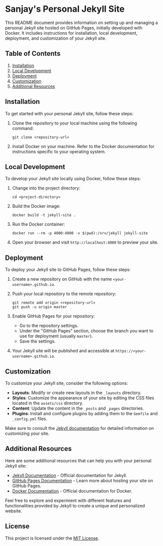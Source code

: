# Sanjay's Personal Jekyll Site

This README document provides information on setting up and managing a personal Jekyll site hosted on GitHub Pages, initially developed with Docker. It includes instructions for installation, local development, deployment, and customization of your Jekyll site.

## Table of Contents
1. [Installation](#installation)
2. [Local Development](#local-development)
3. [Deployment](#deployment)
4. [Customization](#customization)
5. [Additional Resources](#additional-resources)

## Installation

To get started with your personal Jekyll site, follow these steps:

1. Clone the repository to your local machine using the following command:
   ```
   git clone <repository-url>
   ```

2. Install Docker on your machine. Refer to the Docker documentation for instructions specific to your operating system.

## Local Development

To develop your Jekyll site locally using Docker, follow these steps:

1. Change into the project directory:
   ```
   cd <project-directory>
   ```

2. Build the Docker image:
   ```
   docker build -t jekyll-site .
   ```

3. Run the Docker container:
   ```
   docker run --rm -p 4000:4000 -v $(pwd):/srv/jekyll jekyll-site
   ```

4. Open your browser and visit `http://localhost:4000` to preview your site.

## Deployment

To deploy your Jekyll site to GitHub Pages, follow these steps:

1. Create a new repository on GitHub with the name `<your-username>.github.io`.

2. Push your local repository to the remote repository:
   ```
   git remote add origin <repository-url>
   git push -u origin master
   ```

3. Enable GitHub Pages for your repository:
   - Go to the repository settings.
   - Under the "GitHub Pages" section, choose the branch you want to use for deployment (usually `master`).
   - Save the settings.

4. Your Jekyll site will be published and accessible at `https://<your-username>.github.io`.

## Customization

To customize your Jekyll site, consider the following options:

- **Layouts**: Modify or create new layouts in the `_layouts` directory.
- **Styles**: Customize the appearance of your site by editing the CSS files located in the `assets/css` directory.
- **Content**: Update the content in the `_posts` and `_pages` directories.
- **Plugins**: Install and configure plugins by adding them to the `Gemfile` and `_config.yml` files.

Make sure to consult the [Jekyll documentation](https://jekyllrb.com/docs/) for detailed information on customizing your site.

## Additional Resources

Here are some additional resources that can help you with your personal Jekyll site:

- [Jekyll Documentation](https://jekyllrb.com/docs/) - Official documentation for Jekyll.
- [GitHub Pages Documentation](https://docs.github.com/en/pages) - Learn more about hosting your site on GitHub Pages.
- [Docker Documentation](https://docs.docker.com/) - Official documentation for Docker.

Feel free to explore and experiment with different features and functionalities provided by Jekyll to create a unique and personalized website.

## License

This project is licensed under the [MIT License](LICENSE).
